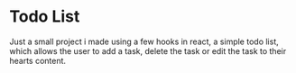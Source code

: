 # Todo List

Just a small project i made using a few hooks in react, a simple todo list, which allows the user to add a task, delete the task or edit the task to their hearts content.
